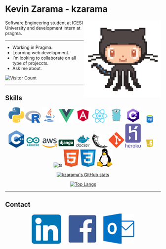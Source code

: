 # Kevin Zarama - kzarama

<img align='right' src="https://raw.githubusercontent.com/iCharlesZ/FigureBed/master/img/octocat.gif" width="250">

Software Engineering student at ICESI University and development intern at pragma.

---

-   Working in Pragma.
-   Learning web development.
-   I’m looking to collaborate on all type of projeccts.
-   Ask me about.

![Visitor Count](https://profile-counter.glitch.me/kzarama/count.svg)

---

## Skills

<div align=center>
<img src=".images/python.png" alt="python" width=50px/>
<img src=".images/r.png" alt="r" width=50px/>
<img src=".images/java.png" alt="java" width=50px/>
<img src=".images/vue.png" alt="vue" width=50px/>
<img src=".images/angular.png" alt="angular" width=50px/>
<img src=".images/react.png" alt="react" width=50px/>
<img src=".images/go.png" alt="go" width=50px/>
<img src=".images/csharp.png" alt="csharp" width=50px/>
<img src=".images/sql.png" alt="sql" width=50px/>
<img src=".images/c++.png" alt="c++" width=50px/>
<img src=".images/arduino.png" alt="arduino" width=50px/>
<img src=".images/aws.png" alt="aws" width=50px/>
<img src=".images/django.png" alt="django" width=50px/>
<img src=".images/docker.png" alt="docker" width=50px/>
<img src=".images/flask.png" alt="flask" width=50px/>
<img src=".images/git.png" alt="git" width=50px/>
<img src=".images/heroku.png" alt="heroku" width=50px/>
<img src=".images/js.png" alt="js" width=50px/>
<img src=".images/ts.png" alt="ts" width=50px/>
<img src=".images/html.png" alt="html" width=50px/>
<img src=".images/css.png" alt="css" width=50px/>
<img src=".images/linux.png" alt="linux" width=50px/>
</div>

<div align=center>

[![kzarama's GitHub stats](https://github-readme-stats.vercel.app/api?username=kzarama&theme=chartreuse-dark)](https://github.com/anuraghazra/github-readme-stats)

[![Top Langs](https://github-readme-stats.vercel.app/api/top-langs/?username=kzarama&theme=chartreuse-dark)](https://github.com/anuraghazra/github-readme-stats)

</div>

---

## Contact

<div align=center>

<a href="https://www.linkedin.com/in/kevin-zarama/"><img src=".images/linkedin.png" alt="linkedin" width="95px" /></a>
<a href="https://www.facebook.com/people/Kevin-Zarama/100005800039156"><img src=".images/facebook.png" alt="facebook" width="130px" /></a>
<a href="mailto:zaramaluna1999@hotmail.com"><img src=".images/outlook.png" alt="outlook" width="100px" /></a>

</div>
